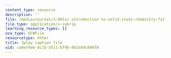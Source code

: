 ```yaml
---
content_type: resource
description: ''
file: /media/courses/3-091sc-introduction-to-solid-state-chemistry-fall-2010/ca6ef4ebdc1b5511bf9b892a49c008f8_IKJJ1SiMbjg.vtt
file_type: application/x-subrip
learning_resource_types: []
ocw_type: OCWFile
resourcetype: Other
title: 3play caption file
uid: ca6ef4eb-dc1b-5511-bf9b-892a49c008f8
---
```

